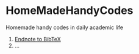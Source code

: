 # HomeMadeHandyCodes
Homemade handy codes in daily academic life

1. [Endnote to BibTeX](https://github.com/ZhiLiHydro/HomeMadeHandyCodes/tree/master/1_Endnote2BibTeX)
2. ...
